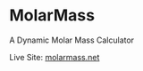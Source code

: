# MolarMass
A Dynamic Molar Mass Calculator

Live Site:
[molarmass.net](https://lkos0002.github.io/molarmass.io/)
